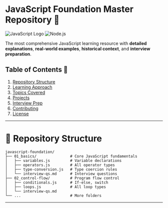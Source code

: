# **JavaScript Foundation Master Repository** 🚀

![JavaScript Logo](https://img.shields.io/badge/JavaScript-F7DF1E?style=for-the-badge&logo=javascript&logoColor=black)
![Node.js](https://img.shields.io/badge/Node.js-339933?style=for-the-badge&logo=nodedotjs&logoColor=white)

The most comprehensive JavaScript learning resource with **detailed explanations**, **real-world examples**, **historical context**, and **interview preparation**.

## **Table of Contents** 📖
1. [Repository Structure](#-repository-structure-)
2. [Learning Approach](#-learning-approach-)
3. [Topics Covered](#-topics-covered-)
4. [Projects](#-projects-)
5. [Interview Prep](#-interview-preparation-)
6. [Contributing](#-contributing-)
7. [License](#-license-)

---

# **📂 Repository Structure**

```
javascript-foundation/
├── 01_basics/               # Core JavaScript fundamentals
│   ├── variables.js         # Variable declarations
│   ├── operators.js         # All operator types
│   ├── type-conversion.js   # Type coercion rules
│   └── interview-qs.md      # Interview questions
├── 02_control-flow/         # Program flow control
│   ├── conditionals.js      # If-else, switch
│   ├── loops.js             # All loop types
│   └── interview-qs.md
└── ...                      # More folders
```

---

#